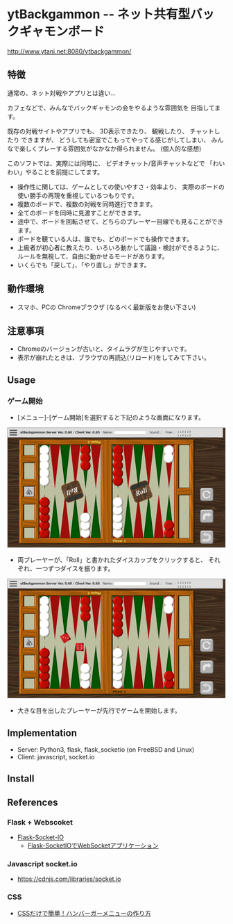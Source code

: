# ytBackgammon -- ネット共有型バックギャモンボード

http://www.ytani.net:8080/ytbackgammon/

## 特徴

通常の、ネット対戦やアプリとは違い...

カフェなどで、みんなでバックギャモンの会をやるような雰囲気を
目指してます。

既存の対戦サイトやアプリでも、
3D表示できたり、
観戦したり、
チャットしたり
できますが、
どうしても密室でこもってやってる感じがしてしまい、
みんなで楽しくプレーする雰囲気がなかなか得られません。
(個人的な感想)

このソフトでは、実際には同時に、
ビデオチャット/音声チャットなどで
「わいわい」やることを前提にしてます。

* 操作性に関しては、ゲームとしての使いやすさ・効率より、
実際のボードの使い勝手の再現を重視しているつもりです。
* 複数のボードで、複数の対戦を同時進行できます。
* 全てのボードを同時に見渡すことができます。
* 途中で、ボードを回転させて、どちらのプレーヤー目線でも見ることができます。
* ボードを観ている人は、誰でも、どのボードでも操作できます。
* 上級者が初心者に教えたり、いろいろ動かして議論・検討ができるように、
ルールを無視して、自由に動かせるモードがあります。
* いくらでも「戻して」、「やり直し」ができます。


## 動作環境

* スマホ、PCの Chromeブラウザ
(なるべく最新版をお使い下さい)


## 注意事項

* Chromeのバージョンが古いと、タイムラグが生じやすいです。
* 表示が崩れたときは、ブラウザの再読込(リロード)をしてみて下さい。


## Usage

### ゲーム開始

* [メニュー]-[ゲーム開始]を選択すると下記のような画面になります。

![](docs/ytbackgammon1-1.png)

* 両プレーヤーが、「Roll」と書かれたダイスカップをクリックすると、
それぞれ、一つずつダイスを振ります。

![](docs/ytbackgammon1-3.png)

* 大きな目を出したプレーヤーが先行でゲームを開始します。

## Implementation

* Server: Python3, flask, flask_socketio (on FreeBSD and Linux)
* Client: javascript, socket.io


## Install


## References 

### Flask + Webscoket

* [Flask-Socket-IO](https://github.com/miguelgrinberg/Flask-SocketIO)
  - [Flask-SocketIOでWebSocketアプリケーション](https://qiita.com/nanakenashi/items/6497caf1c56c36f47be9)
  

### Javascript socket.io

* https://cdnjs.com/libraries/socket.io


### CSS

* [CSSだけで簡単！ハンバーガーメニューの作り方](https://saruwakakun.com/html-css/reference/nav-drawer)

